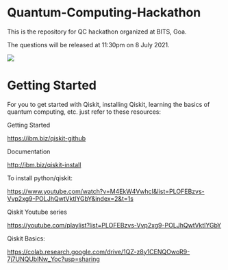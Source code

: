 # Quantum-Computing-Hackathon
This is the repository for QC hackathon organized at BITS, Goa.

The questions will be released at 11:30pm on 8 July 2021.
</p align="center">
  <img src = "https://user-images.githubusercontent.com/54679619/124895881-93d59c00-dffa-11eb-8fc2-93a64ccff37a.png"/>
</p>

# Getting Started
For you to get started with Qiskit, installing Qiskit, learning the basics of quantum computing, etc. just refer to these resources:

Getting Started

https://ibm.biz/qiskit-github

Documentation

http://ibm.biz/qiskit-install

To install python/qiskit:

https://www.youtube.com/watch?v=M4EkW4VwhcI&list=PLOFEBzvs-Vvp2xg9-POLJhQwtVktlYGbY&index=2&t=1s

Qiskit Youtube series

https://youtube.com/playlist?list=PLOFEBzvs-Vvp2xg9-POLJhQwtVktlYGbY

Qiskit Basics:

https://colab.research.google.com/drive/1QZ-z8y1CENQOwoR9-7j7UNQUblNw_Yoc?usp=sharing

